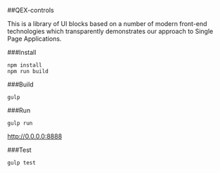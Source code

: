 ##QEX-controls

This is a library of UI blocks based on a number of modern front-end technologies which transparently demonstrates our approach to Single Page Applications.

###Install
```
npm install
npm run build
```

###Build
```
gulp
```

###Run
```
gulp run
```
http://0.0.0.0:8888

###Test
```
gulp test
```
